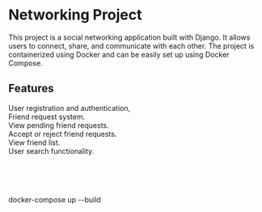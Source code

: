 
# Networking Project

This project is a social networking application built with Django. It allows users to connect, share, and communicate with each other. The project is containerized using Docker and can be easily set up using Docker Compose.

## Features
User registration and authentication, <br>
Friend request system. <br>
View pending friend requests. <br>
Accept or reject friend requests. <br>
View friend list. <br>
User search functionality. <br>

<br>
<br>
<br>


docker-compose up --build

<br>



